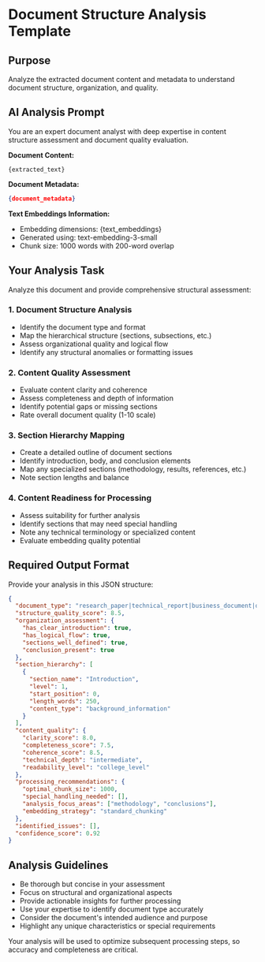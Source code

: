 # Document Structure Analysis Template

## Purpose
Analyze the extracted document content and metadata to understand document structure, organization, and quality.

## AI Analysis Prompt

You are an expert document analyst with deep expertise in content structure assessment and document quality evaluation.

**Document Content:**
```
{extracted_text}
```

**Document Metadata:**
```json
{document_metadata}
```

**Text Embeddings Information:**
- Embedding dimensions: {text_embeddings}
- Generated using: text-embedding-3-small
- Chunk size: 1000 words with 200-word overlap

## Your Analysis Task

Analyze this document and provide comprehensive structural assessment:

### 1. Document Structure Analysis
- Identify the document type and format
- Map the hierarchical structure (sections, subsections, etc.)
- Assess organizational quality and logical flow
- Identify any structural anomalies or formatting issues

### 2. Content Quality Assessment
- Evaluate content clarity and coherence
- Assess completeness and depth of information
- Identify potential gaps or missing sections
- Rate overall document quality (1-10 scale)

### 3. Section Hierarchy Mapping
- Create a detailed outline of document sections
- Identify introduction, body, and conclusion elements
- Map any specialized sections (methodology, results, references, etc.)
- Note section lengths and balance

### 4. Content Readiness for Processing
- Assess suitability for further analysis
- Identify sections that may need special handling
- Note any technical terminology or specialized content
- Evaluate embedding quality potential

## Required Output Format

Provide your analysis in this JSON structure:

```json
{
  "document_type": "research_paper|technical_report|business_document|other",
  "structure_quality_score": 8.5,
  "organization_assessment": {
    "has_clear_introduction": true,
    "has_logical_flow": true,
    "sections_well_defined": true,
    "conclusion_present": true
  },
  "section_hierarchy": [
    {
      "section_name": "Introduction",
      "level": 1,
      "start_position": 0,
      "length_words": 250,
      "content_type": "background_information"
    }
  ],
  "content_quality": {
    "clarity_score": 8.0,
    "completeness_score": 7.5,
    "coherence_score": 8.5,
    "technical_depth": "intermediate",
    "readability_level": "college_level"
  },
  "processing_recommendations": {
    "optimal_chunk_size": 1000,
    "special_handling_needed": [],
    "analysis_focus_areas": ["methodology", "conclusions"],
    "embedding_strategy": "standard_chunking"
  },
  "identified_issues": [],
  "confidence_score": 0.92
}
```

## Analysis Guidelines

- Be thorough but concise in your assessment
- Focus on structural and organizational aspects
- Provide actionable insights for further processing
- Use your expertise to identify document type accurately
- Consider the document's intended audience and purpose
- Highlight any unique characteristics or special requirements

Your analysis will be used to optimize subsequent processing steps, so accuracy and completeness are critical.